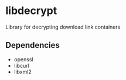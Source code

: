 # libdecrypt
Library for decrypting download link containers

## Dependencies
* openssl
* libcurl
* libxml2
